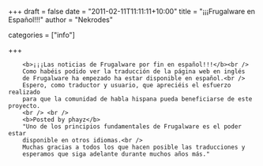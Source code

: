 
+++
draft = false
date = "2011-02-11T11:11:11+10:00"
title = "¡¡¡Frugalware en Español!!!"
author = "Nekrodes"

categories = ["info"]

+++

        <b>¡¡¡Las noticias de Frugalware por fin en español!!!</b><br />
        Como habéis podido ver la traducción de la página web en inglés
        de Frugalware ha empezado ha estar disponible en español.<br />
        Espero, como traductor y usuario, que apreciéis el esfuerzo realizado
        para que la comunidad de habla hispana pueda beneficiarse de este proyecto.
        <br /> <br />
        <b>Posted by phayz</b>
        "Uno de los principios fundamentales de Frugalware es el poder estar
        disponible en otros idiomas.<br />
        Muchas gracias a todos los que hacen posible las traducciones y
        esperamos que siga adelante durante muchos años más."
          
      